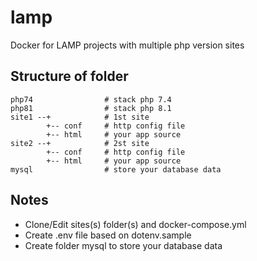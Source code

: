 # lamp
Docker for LAMP projects with multiple php version sites

## Structure of folder

```
php74                # stack php 7.4
php81                # stack php 8.1
site1 --+            # 1st site
        +-- conf     # http config file
        +-- html     # your app source
site2 --+            # 2st site
        +-- conf     # http config file
        +-- html     # your app source
mysql                # store your database data
```

## Notes
- Clone/Edit sites(s) folder(s) and docker-compose.yml
- Create .env file based on dotenv.sample
- Create folder mysql to store your database data
